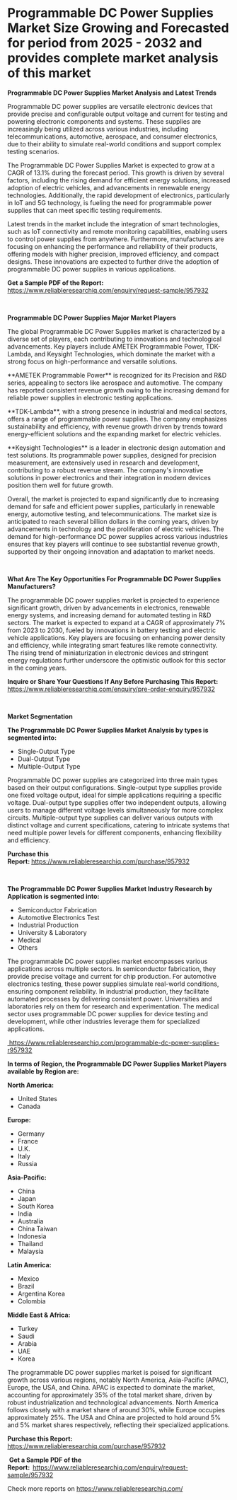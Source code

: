 <p><h1>Programmable DC Power Supplies Market Size Growing and Forecasted for period from 2025 - 2032 and provides complete market analysis of this market</h1></p><p><strong>Programmable DC Power Supplies Market Analysis and Latest Trends</strong></p>
<p><p>Programmable DC power supplies are versatile electronic devices that provide precise and configurable output voltage and current for testing and powering electronic components and systems. These supplies are increasingly being utilized across various industries, including telecommunications, automotive, aerospace, and consumer electronics, due to their ability to simulate real-world conditions and support complex testing scenarios.</p><p>The Programmable DC Power Supplies Market is expected to grow at a CAGR of 13.1% during the forecast period. This growth is driven by several factors, including the rising demand for efficient energy solutions, increased adoption of electric vehicles, and advancements in renewable energy technologies. Additionally, the rapid development of electronics, particularly in IoT and 5G technology, is fueling the need for programmable power supplies that can meet specific testing requirements.</p><p>Latest trends in the market include the integration of smart technologies, such as IoT connectivity and remote monitoring capabilities, enabling users to control power supplies from anywhere. Furthermore, manufacturers are focusing on enhancing the performance and reliability of their products, offering models with higher precision, improved efficiency, and compact designs. These innovations are expected to further drive the adoption of programmable DC power supplies in various applications.</p></p>
<p><strong>Get a Sample PDF of the Report:&nbsp;</strong> <a href="https://www.reliableresearchiq.com/enquiry/request-sample/957932?utm_campaign=2927&utm_medium=2&utm_source=Github&utm_content=ia&utm_term=07042025&utm_id=programmable-dc-power-supplies">https://www.reliableresearchiq.com/enquiry/request-sample/957932</a></p>
<p>&nbsp;</p>
<p><strong>Programmable DC Power Supplies Major Market Players</strong></p>
<p><p>The global Programmable DC Power Supplies market is characterized by a diverse set of players, each contributing to innovations and technological advancements. Key players include AMETEK Programmable Power, TDK-Lambda, and Keysight Technologies, which dominate the market with a strong focus on high-performance and versatile solutions.</p><p>**AMETEK Programmable Power** is recognized for its Precision and R&D series, appealing to sectors like aerospace and automotive. The company has reported consistent revenue growth owing to the increasing demand for reliable power supplies in electronic testing applications.</p><p>**TDK-Lambda**, with a strong presence in industrial and medical sectors, offers a range of programmable power supplies. The company emphasizes sustainability and efficiency, with revenue growth driven by trends toward energy-efficient solutions and the expanding market for electric vehicles.</p><p>**Keysight Technologies** is a leader in electronic design automation and test solutions. Its programmable power supplies, designed for precision measurement, are extensively used in research and development, contributing to a robust revenue stream. The company's innovative solutions in power electronics and their integration in modern devices position them well for future growth.</p><p>Overall, the market is projected to expand significantly due to increasing demand for safe and efficient power supplies, particularly in renewable energy, automotive testing, and telecommunications. The market size is anticipated to reach several billion dollars in the coming years, driven by advancements in technology and the proliferation of electric vehicles. The demand for high-performance DC power supplies across various industries ensures that key players will continue to see substantial revenue growth, supported by their ongoing innovation and adaptation to market needs.</p></p>
<p>&nbsp;</p>
<p><strong>What Are The Key Opportunities For Programmable DC Power Supplies Manufacturers?</strong></p>
<p><p>The programmable DC power supplies market is projected to experience significant growth, driven by advancements in electronics, renewable energy systems, and increasing demand for automated testing in R&D sectors. The market is expected to expand at a CAGR of approximately 7% from 2023 to 2030, fueled by innovations in battery testing and electric vehicle applications. Key players are focusing on enhancing power density and efficiency, while integrating smart features like remote connectivity. The rising trend of miniaturization in electronic devices and stringent energy regulations further underscore the optimistic outlook for this sector in the coming years.</p></p>
<p><strong>Inquire or Share Your Questions If Any Before Purchasing This Report:</strong> <a href="https://www.reliableresearchiq.com/enquiry/pre-order-enquiry/957932?utm_campaign=2927&utm_medium=2&utm_source=Github&utm_content=ia&utm_term=07042025&utm_id=programmable-dc-power-supplies">https://www.reliableresearchiq.com/enquiry/pre-order-enquiry/957932</a></p>
<p>&nbsp;</p>
<p><strong>Market Segmentation</strong></p>
<p><strong>The Programmable DC Power Supplies Market Analysis by types is segmented into:</strong></p>
<p><ul><li>Single-Output Type</li><li>Dual-Output Type</li><li>Multiple-Output Type</li></ul></p>
<p><p>Programmable DC power supplies are categorized into three main types based on their output configurations. Single-output type supplies provide one fixed voltage output, ideal for simple applications requiring a specific voltage. Dual-output type supplies offer two independent outputs, allowing users to manage different voltage levels simultaneously for more complex circuits. Multiple-output type supplies can deliver various outputs with distinct voltage and current specifications, catering to intricate systems that need multiple power levels for different components, enhancing flexibility and efficiency.</p></p>
<p><strong>Purchase this Report:&nbsp;</strong><a href="https://www.reliableresearchiq.com/purchase/957932?utm_campaign=2927&utm_medium=2&utm_source=Github&utm_content=ia&utm_term=07042025&utm_id=programmable-dc-power-supplies">https://www.reliableresearchiq.com/purchase/957932</a></p>
<p>&nbsp;</p>
<p><strong>The Programmable DC Power Supplies Market Industry Research by Application is segmented into:</strong></p>
<p><ul><li>Semiconductor Fabrication</li><li>Automotive Electronics Test</li><li>Industrial Production</li><li>University & Laboratory</li><li>Medical</li><li>Others</li></ul></p>
<p><p>The programmable DC power supplies market encompasses various applications across multiple sectors. In semiconductor fabrication, they provide precise voltage and current for chip production. For automotive electronics testing, these power supplies simulate real-world conditions, ensuring component reliability. In industrial production, they facilitate automated processes by delivering consistent power. Universities and laboratories rely on them for research and experimentation. The medical sector uses programmable DC power supplies for device testing and development, while other industries leverage them for specialized applications.</p></p>
<p><a href="https://www.reliableresearchiq.com/programmable-dc-power-supplies-r957932?utm_campaign=2927&utm_medium=2&utm_source=Github&utm_content=ia&utm_term=07042025&utm_id=programmable-dc-power-supplies">&nbsp;https://www.reliableresearchiq.com/programmable-dc-power-supplies-r957932</a></p>
<p><strong>In terms of Region, the Programmable DC Power Supplies Market Players available by Region are:</strong></p>
<p>
    <p> <strong> North America: </strong>
        <ul>
            <li>United States</li>
            <li>Canada</li>
        </ul>
        </p> 
    <p> <strong> Europe: </strong>
        <ul>
            <li>Germany</li>
            <li>France</li>
            <li>U.K.</li>
            <li>Italy</li>
            <li>Russia</li>
        </ul>
        </p> 
    <p> <strong> Asia-Pacific: </strong>
        <ul>
            <li>China</li>
            <li>Japan</li>
            <li>South Korea</li>
            <li>India</li>
            <li>Australia</li>
            <li>China Taiwan</li>
            <li>Indonesia</li>
            <li>Thailand</li>
            <li>Malaysia</li>
        </ul>
        </p> 
    <p> <strong> Latin America: </strong>
        <ul>
            <li>Mexico</li>
            <li>Brazil</li>
            <li>Argentina Korea</li>
            <li>Colombia</li>
        </ul>
        </p> 
    <p> <strong> Middle East & Africa: </strong>
        <ul>
            <li>Turkey</li>
            <li>Saudi</li>
            <li>Arabia</li>
            <li>UAE</li>
            <li>Korea</li>
        </ul>
    </p>
    </p>
<p><p>The programmable DC power supplies market is poised for significant growth across various regions, notably North America, Asia-Pacific (APAC), Europe, the USA, and China. APAC is expected to dominate the market, accounting for approximately 35% of the total market share, driven by robust industrialization and technological advancements. North America follows closely with a market share of around 30%, while Europe occupies approximately 25%. The USA and China are projected to hold around 5% and 5% market shares respectively, reflecting their specialized applications.</p></p>
<p><strong>Purchase this Report: </strong><a href="https://www.reliableresearchiq.com/purchase/957932?utm_campaign=2927&utm_medium=2&utm_source=Github&utm_content=ia&utm_term=07042025&utm_id=programmable-dc-power-supplies">https://www.reliableresearchiq.com/purchase/957932</a></p>
<p>&nbsp;<strong>Get a Sample PDF of the Report:&nbsp;&nbsp;</strong><a href="https://www.reliableresearchiq.com/enquiry/request-sample/957932?utm_campaign=2927&utm_medium=2&utm_source=Github&utm_content=ia&utm_term=07042025&utm_id=programmable-dc-power-supplies">https://www.reliableresearchiq.com/enquiry/request-sample/957932</a></p>
<p><strong></strong></p>
<p>Check more reports on <a href="https://www.reliableresearchiq.com/?utm_campaign=2927&utm_medium=2&utm_source=Github&utm_content=ia&utm_term=07042025&utm_id=programmable-dc-power-supplies">https://www.reliableresearchiq.com/</a></p>
